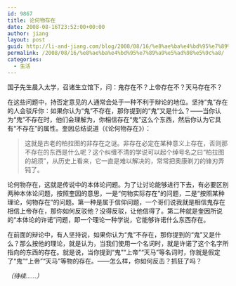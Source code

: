 ```yaml
---
id: 9867
title: 论何物存在
date: 2008-08-16T23:52:00+00:00
author: jiang
layout: post
guid: http://li-and-jiang.com/blog/2008/08/16/%e8%ae%ba%e4%bd%95%e7%89%a9%e5%ad%98%e5%9c%a8/
permalink: /2008/08/16/%e8%ae%ba%e4%bd%95%e7%89%a9%e5%ad%98%e5%9c%a8/
categories:
  - 生活
---
```

国子先生晨入太学，召诸生立馆下，问：鬼存在不？上帝存在不？天马存在不？ 

在这些问题中，持否定意见的人通常会处于一种不利于辩论的地位。坚持“鬼”存在的人会驳斥你：如果你认为“鬼”不存在，那你提到的“鬼”又是什么？——当你认为“鬼”不存在时，他们会理解为，你相信存在“鬼”这么个东西，然后你认为它具有“不存在”的属性。奎因总结说道（《论何物存在》）：
  


> 这就是古老的柏拉图的非存在之谜。非存在必定在某种意义上存在，否则那不存在的东西是什么呢？这个纠缠不清的学说可以起个绰号名之曰“柏拉图的胡须”，从历史上看来，它一直是难以解决的，常常把奥康剃刀的锋刃弄钝了。

论何物存在，这就是传说中的本体论问题。为了让讨论能够进行下去，有必要区别两种本体论问题，按照奎因的意思，一是“何物实际存在”的问题，二是“按照某种理论，何物存在”的问题。第一种是属于信仰问题，一个哥们说我就是相信鬼存在相信上帝存在，那你如何反驳他？没得反驳，让他信得了。第二种就是奎因所说的“本体论的许诺”问题，即一个理论一种学说，它能够许诺什么东西存在。 

在前面的辩论中，有人坚持说，如果你认为“鬼”不存在，那你提到的“鬼”又是什么？那么按他的理论，就是认为，当我们使用一个名词时，就是许诺了这个名字所指向的东西的存在。就是说，当你提到“鬼”“上帝”“天马”等名词时，你就是假定了“鬼”“上帝”“天马”等物的存在。——怎么样，你如何反击？抓狂了吗？ 

_（待续……）_